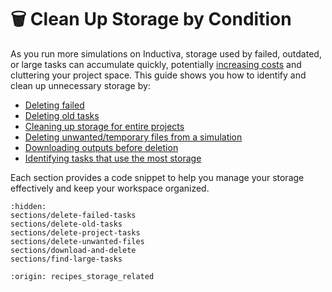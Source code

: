 # 🗑️ Clean Up Storage by Condition

As you run more simulations on Inductiva, storage used by failed, outdated, or large tasks can accumulate quickly, potentially <a href="https://inductiva.ai/guides/how-it-works/basics/how-much-does-it-cost">increasing costs</a> and cluttering your project space. This guide shows you how to identify and clean up unnecessary storage by:

* [Deleting failed](sections/delete-failed-tasks.md)
* [Deleting old tasks](sections/delete-old-tasks.md)
* [Cleaning up storage for entire projects](sections/delete-project-tasks.md)
* [Deleting unwanted/temporary files from a simulation](sections/delete-unwanted-files.md)
* [Downloading outputs before deletion](sections/download-and-delete.md)
* [Identifying tasks that use the most storage](sections/find-large-tasks.md)

Each section provides a code snippet to help you manage your storage effectively and keep your workspace organized.

```{toctree}
:hidden:
sections/delete-failed-tasks
sections/delete-old-tasks
sections/delete-project-tasks
sections/delete-unwanted-files
sections/download-and-delete
sections/find-large-tasks
```

```{banner}
:origin: recipes_storage_related
```
